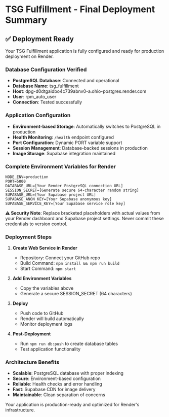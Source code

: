 # TSG Fulfillment - Final Deployment Summary

## ✅ Deployment Ready

Your TSG Fulfillment application is fully configured and ready for production deployment on Render.

### Database Configuration Verified
- **PostgreSQL Database**: Connected and operational
- **Database Name**: tsg_fulfillment
- **Host**: dpg-d0dtgaidbo4c739abnv0-a.ohio-postgres.render.com
- **User**: rpm_auto_user
- **Connection**: Tested successfully

### Application Configuration
- **Environment-based Storage**: Automatically switches to PostgreSQL in production
- **Health Monitoring**: `/health` endpoint configured
- **Port Configuration**: Dynamic PORT variable support
- **Session Management**: Database-backed sessions in production
- **Image Storage**: Supabase integration maintained

### Complete Environment Variables for Render

```
NODE_ENV=production
PORT=5000
DATABASE_URL=[Your Render PostgreSQL connection URL]
SESSION_SECRET=[Generate secure 64-character random string]
SUPABASE_URL=[Your Supabase project URL]
SUPABASE_ANON_KEY=[Your Supabase anonymous key]
SUPABASE_SERVICE_KEY=[Your Supabase service role key]
```

**⚠️ Security Note**: Replace bracketed placeholders with actual values from your Render dashboard and Supabase project settings. Never commit these credentials to version control.

### Deployment Steps

1. **Create Web Service in Render**
   - Repository: Connect your GitHub repo
   - Build Command: `npm install && npm run build`
   - Start Command: `npm start`

2. **Add Environment Variables**
   - Copy the variables above
   - Generate a secure SESSION_SECRET (64 characters)

3. **Deploy**
   - Push code to GitHub
   - Render will build automatically
   - Monitor deployment logs

4. **Post-Deployment**
   - Run `npm run db:push` to create database tables
   - Test application functionality

### Architecture Benefits

- **Scalable**: PostgreSQL database with proper indexing
- **Secure**: Environment-based configuration
- **Reliable**: Health checks and error handling
- **Fast**: Supabase CDN for image delivery
- **Maintainable**: Clean separation of concerns

Your application is production-ready and optimized for Render's infrastructure.
